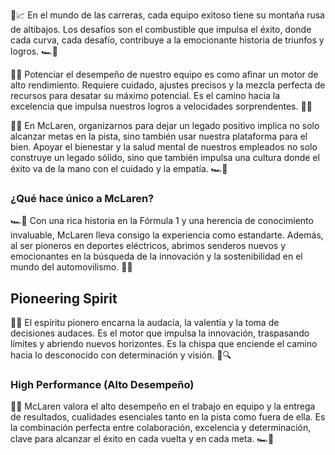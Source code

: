 🏁📈 En el mundo de las carreras, cada equipo exitoso tiene su montaña rusa de altibajos. Los desafíos son el combustible que impulsa el éxito, donde cada curva, cada desafío, contribuye a la emocionante historia de triunfos y logros. 🏎️🌟

🔧🌟 Potenciar el desempeño de nuestro equipo es como afinar un motor de alto rendimiento. Requiere cuidado, ajustes precisos y la mezcla perfecta de recursos para desatar su máximo potencial. Es el camino hacia la excelencia que impulsa nuestros logros a velocidades sorprendentes. 🚀🏁

🌟🤝 En McLaren, organizarnos para dejar un legado positivo implica no solo alcanzar metas en la pista, sino también usar nuestra plataforma para el bien. Apoyar el bienestar y la salud mental de nuestros empleados no solo construye un legado sólido, sino que también impulsa una cultura donde el éxito va de la mano con el cuidado y la empatía. 🏎️💙

### ¿Qué hace único a McLaren?


🏎️📜 Con una rica historia en la Fórmula 1 y una herencia de conocimiento invaluable, McLaren lleva consigo la experiencia como estandarte. Además, al ser pioneros en deportes eléctricos, abrimos senderos nuevos y emocionantes en la búsqueda de la innovación y la sostenibilidad en el mundo del automovilismo. 🌟🔌

## Pioneering Spirit

🚀🌟 El espíritu pionero encarna la audacia, la valentía y la toma de decisiones audaces. Es el motor que impulsa la innovación, traspasando límites y abriendo nuevos horizontes. Es la chispa que enciende el camino hacia lo desconocido con determinación y visión. 🌌🔍

### High Performance (Alto Desempeño)

🏁🤝 McLaren valora el alto desempeño en el trabajo en equipo y la entrega de resultados, cualidades esenciales tanto en la pista como fuera de ella. Es la combinación perfecta entre colaboración, excelencia y determinación, clave para alcanzar el éxito en cada vuelta y en cada meta. 🏎️🌟




























